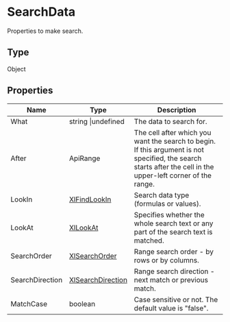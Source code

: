 # SearchData

Properties to make search.

## Type

Object

## Properties

| Name | Type | Description |
| ---- | ---- | ----------- |
| What | string &#124;undefined | The data to search for. |
| After | ApiRange | The cell after which you want the search to begin. If this argument is not specified, the search starts after the cell in the upper-left corner of the range. |
| LookIn | [XlFindLookIn](../../Enumeration/XlFindLookIn.md) | Search data type (formulas or values). |
| LookAt | [XlLookAt](../../Enumeration/XlLookAt.md) | Specifies whether the whole search text or any part of the search text is matched. |
| SearchOrder | [XlSearchOrder](../../Enumeration/XlSearchOrder.md) | Range search order - by rows or by columns. |
| SearchDirection | [XlSearchDirection](../../Enumeration/XlSearchDirection.md) | Range search direction - next match or previous match. |
| MatchCase | boolean | Case sensitive or not. The default value is "false". |

